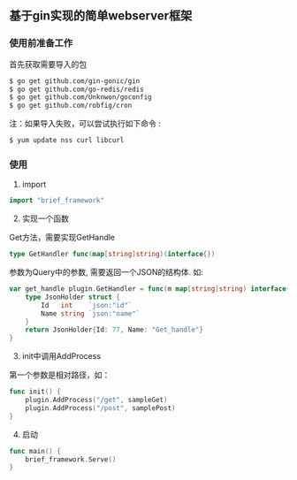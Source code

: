## 基于gin实现的简单webserver框架
### 使用前准备工作

首先获取需要导入的包

```sh
$ go get github.com/gin-gonic/gin
$ go get github.com/go-redis/redis
$ go get github.com/Unknwon/goconfig
$ go get github.com/robfig/cron
```
注：如果导入失败，可以尝试执行如下命令 :
```sh
$ yum update nss curl libcurl
```
### 使用

1. import

```go
import "brief_framework"
```

2. 实现一个函数

Get方法，需要实现GetHandle

```go
type GetHandler func(map[string]string)(interface{})
```

参数为Query中的参数, 需要返回一个JSON的结构体. 如: 

```go
var get_handle plugin.GetHandler = func(m map[string]string) interface{} {
	type JsonHolder struct {
		Id   int    `json:"id"`
		Name string `json:"name"`
	}
	return JsonHolder{Id: 77, Name: "Get_handle"}
}
```

3. init中调用AddProcess

第一个参数是相对路径，如：

```go
func init() {
	plugin.AddProcess("/get", sampleGet)
	plugin.AddProcess("/post", samplePost)
}
```

4. 启动
```go
func main() {
	brief_framework.Serve()
} 
```
